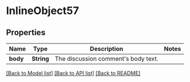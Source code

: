 # InlineObject57

## Properties
Name | Type | Description | Notes
------------ | ------------- | ------------- | -------------
**body** | **String** | The discussion comment&#39;s body text. | 

[[Back to Model list]](../README.md#documentation-for-models) [[Back to API list]](../README.md#documentation-for-api-endpoints) [[Back to README]](../README.md)


